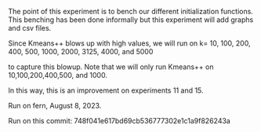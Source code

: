 The point of this experiment is to bench our different initialization functions. This benching has been done informally but this experiment will add graphs and csv files. 

Since Kmeans++ blows up with high values, 
we will run on 
k= 10, 100, 200, 400, 500, 1000, 2000, 3125, 4000, and 5000

to capture this blowup. Note that we will only run Kmeans++ on 10,100,200,400,500, and 1000.

In this way, this is an improvement on experiments 11 and 15.

Run on fern, August 8, 2023.

Run on this commit:
748f041e617bd69cb536777302e1c1a9f826243a
